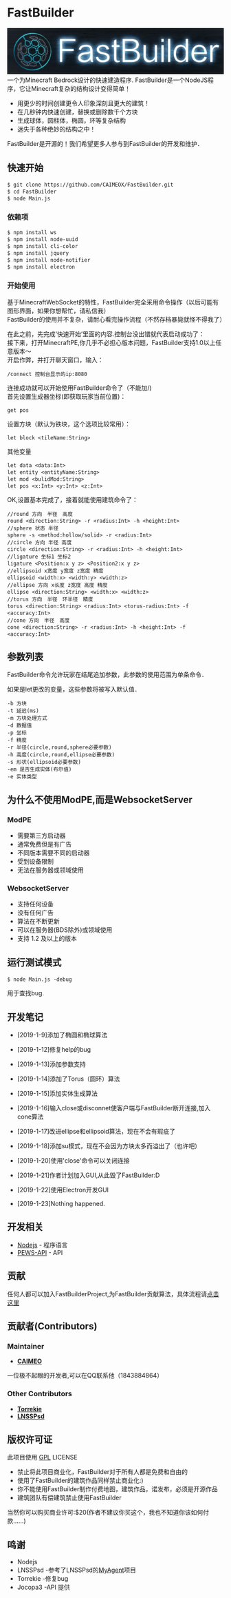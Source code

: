 # FastBuilder
![](./images/FastBuilder.jpg)
一个为Minecraft Bedrock设计的快速建造程序.
FastBuilder是一个NodeJS程序，它让Minecraft复杂的结构设计变得简单！
* 用更少的时间创建更令人印象深刻且更大的建筑！
* 在几秒钟内快速创建，替换或删除数千个方块
* 生成球体，圆柱体，椭圆，环等复杂结构
* 迷失于各种绝妙的结构之中！

FastBuilder是开源的！我们希望更多人参与到FastBuilder的开发和维护．

## 快速开始

```
$ git clone https://github.com/CAIMEOX/FastBuilder.git
$ cd FastBuilder
$ node Main.js
```

### 依赖项

```
$ npm install ws
$ npm install node-uuid
$ npm install cli-color
$ npm install jquery
$ npm install node-notifier
$ npm install electron
```

### 开始使用

基于MinecraftWebSocket的特性，FastBuilder完全采用命令操作（以后可能有图形界面，如果你想帮忙，请私信我）  
FastBuilder的使用并不复杂，请耐心看完操作流程（不然存档暴毙就怪不得我了）

在此之前，先完成‘快速开始’里面的内容.控制台没出错就代表启动成功了：  
接下来，打开MinecraftPE,你几乎不必担心版本问题，FastBuilder支持1.0以上任意版本～  
开启作弊，并打开聊天窗口，输入：  
```
/connect 控制台显示的ip:8080
```

连接成功就可以开始使用FastBuilder命令了（不能加/)  
首先设置生成器坐标(即获取玩家当前位置)：  
```
get pos
```
设置方块（默认为铁块，这个选项比较常用）：  
```
let block <tileName:String>
```

其他变量
```
let data <data:Int>
let entity <entityName:String>
let mod <bulidMod:String>
let pos <x:Int> <y:Int> <z:Int>
```
OK,设置基本完成了，接着就能使用建筑命令了：  
```
//round 方向　半径　高度
round <direction:String> -r <radius:Int> -h <height:Int>
//sphere 状态 半径
sphere -s <method:hollow/solid> -r <radius:Int>
//circle 方向 半径 高度
circle <direction:String> -r <radius:Int> -h <height:Int>
//ligature 坐标1 坐标2
ligature <Position:x y z> <Position2:x y z>
//ellipsoid x宽度 y宽度 z宽度 精度
ellipsoid <width:x> <width:y> <width:z>
//ellipse 方向 x长度 z宽度 高度 精度
ellipse <direction:String> <width:x> <width:z>
//torus 方向　半径　环半径　精度
torus <direction:String> <radius:Int> <torus-radius:Int> -f <accuracy:Int> 
//cone 方向　半径　高度
cone <direction:String> -r <radius:Int> -h <height:Int> -f <accuracy:Int>
```

## 参数列表

FastBuilder命令允许玩家在结尾追加参数，此参数的使用范围为单条命令．

如果是let更改的变量，这些参数将被写入默认值．
```
-b 方块
-t 延迟(ms)
-m 方块处理方式
-d 数据值
-p 坐标
-f 精度
-r 半径(circle,round,sphere必要参数)
-h 高度(circle,round,ellipse必要参数)
-s 形状(ellipsoid必要参数)
-em 是否生成实体(布尔值)
-e 实体类型
```

## 为什么不使用ModPE,而是WebsocketServer

### ModPE
* 需要第三方启动器
* 通常免费但是有广告
* 不同版本需要不同的启动器 
* 受到设备限制
* 无法在服务器或领域使用

### WebsocketServer
* 支持任何设备
* 没有任何广告
* 算法在不断更新
* 可以在服务器(BDS除外)或领域使用
* 支持 1.2 及以上的版本

## 运行测试模式

```
$ node Main.js -debug
```
用于查找bug.

## 开发笔记
* [2019-1-9]添加了椭圆和椭球算法

* [2019-1-12]修复help的bug

* [2019-1-13]添加参数支持

* [2019-1-14]添加了Torus（圆环）算法

* [2019-1-15]添加实体生成算法

* [2019-1-16]输入close或disconnet使客户端与FastBuilder断开连接,加入cone算法

* [2019-1-17]改进ellipse和ellipsoid算法，现在不会有瑕疵了

* [2019-1-18]添加su模式，现在不会因为方块太多而溢出了（也许吧）

* [2019-1-20]使用'close'命令可以关闭连接

* [2019-1-21]作者计划加入GUI,从此毁了FastBuilder:D

* [2019-1-22]使用Electron开发GUI

* [2019-1-23]Nothing happened.
## 开发相关

* [Nodejs](http://nodejs.org) - 程序语言
* [PEWS-API](https://github.com/jocopa3/PEWS-API.git) - API

## 贡献

任何人都可以加入FastBuilderProject,为FastBuilder贡献算法，具体流程请[点击这里](https://github.com/CAIMEOX/FastBuilder/wiki/contribute)

## 贡献者(Contributors)
### Maintainer
* [**CAIMEO**](https://github.com/CAIMEOX)

一位极不起眼的开发者,可以在QQ联系他（1843884864）

### Other Contributors
* [**Torrekie**](https://github.com/Torrekie)
* [**LNSSPsd**](https://github.com/LNSSPsd)
## 版权许可证

此项目使用  [GPL](LICENSE.md) LICENSE
* 禁止将此项目商业化，FastBuilder对于所有人都是免费和自由的
* 使用了FastBuilder的建筑作品同样禁止商业化:)
* 你不能使用FastBuilder制作付费地图，建筑作品，诺发布，必须是开源作品
* 建筑团队有偿建筑禁止使用FastBuilder

当然你可以购买商业许可:$20(作者不建议你买这个，我也不知道你该如何付款......)
## 鸣谢

* Nodejs
* LNSSPsd  -参考了LNSSPsd的[MyAgent](https://github.com/mcpews/MyAgent.git)项目
* Torrekie  -修复bug
* Jocopa3  -API 提供

